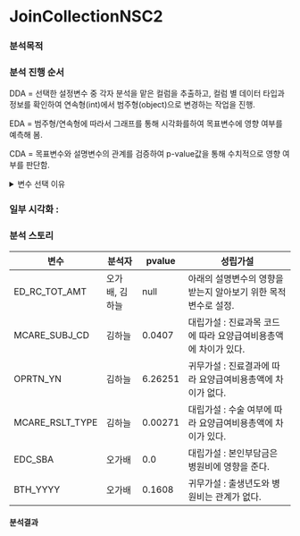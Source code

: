# JoinCollectionNSC2

### 분석목적


### 분석 진행 순서
DDA = 선택한 설정변수 중 각자 분석을 맡은 컬럼을 추출하고,
     컬럼 별 데이터 타입과 정보를 확인하여 연속형(int)에서 범주형(object)으로 변경하는 작업을 진행.

EDA = 범주형/연속형에 따라서 그래프를 통해 시각화를하여 목표변수에 영향 여부를 예측해 봄. 

CDA = 목표변수와 설명변수의 관계를 검증하여 p-value값을 통해 수치적으로 영향 여부를 판단함.

<details >
<summary>변수 선택 이유 </summary>

| 변수    | 변수의 설명   | 데이터 분류 | 변수 선택 이유 |
|----------|----------|---------|-----------|
| ED_RC_TOT_AMT   | 의료급여 총금액                                               | 연속형 | 아래의 설명변수의 영향을 받는지 알아보기 위한 목적 변수로 설정.|
| MCARE_SUBJ_CD   | 진료 과목 코드 (실제 진료를 받은 진료과목 )                   | 범주형 | 진료 항목마다 검사 종류, 장비 등이 다르기 때문에 진료 종류에 따라 목적 변수인 병원비가 크게 차이날 것이라고 생각되어 선택 |
| OPRTN_YN        | 수술 여부                                                     | 범주형 | 수술을 하고 안하고는 목적변수 병원비에 큰 영향을 끼칠 것이기 때문에 사실인지 확인해 보기 위해 선택 |
| MCARE_RSLT_TYPE | 진료결과구분(계속,이송,회송,사망,기타,퇴원 또는 외래치료 종결)| 범주형 | 결과가 이송이라면 이송비용과 이송 후 추가 검사 등의 비용, 사망이라면 병원비 추가 정지 등에 의해 진료 결과에 따라 목적변수 병원비가 영향을 받을 것이라고 판단하여 확인을 위해  설정변수로 선택 |
| EDC_SBA         | 심결본인부담금                                                | 연속형 | 본인부담금이 적은 치료, 검사라면 병원에서 적극 추천할 것이고, 환자의 부담도 적어 굳이 받지 않아도 될 검사와 치료를 받음으로써 목적변수인 병원비의 변동이 있을 것이라고 판단하여 확인을 위해 설정변수로 선택 |
| BTH_YYYY        | 환자 출생 연도                                                | 연속형 | 연령대별 회복속도, 치료방법, 보험적용에 차이가 있어 목적변수인 병원비가 큰 차이가 있을 것이라고 판단되어 확인을 위해 설정변수로 선택 |


</details>

### 일부 시각화 : 
### 분석 스토리
| 변수    | 분석자   | pvalue | 성립가설 |
|----------|----------|---------|-----------|
| ED_RC_TOT_AMT   | 오가배, 김하늘 | null | 아래의 설명변수의 영향을 받는지 알아보기 위한 목적 변수로 설정.|
| MCARE_SUBJ_CD   | 김하늘         | 0.0407 | 대립가설 : 진료과목 코드에 따라 요양급여비용총액에 차이가 있다. |
| OPRTN_YN        | 김하늘         | 6.26251 | 귀무가설 : 진료결과에 따라 요양급여비용총액에 차이가 없다. |
| MCARE_RSLT_TYPE | 김하늘         | 0.00271 | 대립가설 : 수술 여부에 따라 요양급여비용총액에 차이가 있다. |
| EDC_SBA         | 오가배         | 0.0 | 대립가설 : 본인부담금은 병원비에 영향을 준다. |
| BTH_YYYY        | 오가배         | 0.1608 | 귀무가설 : 출생년도와 병원비는 관계가 없다.  |

#### 분석결과 

